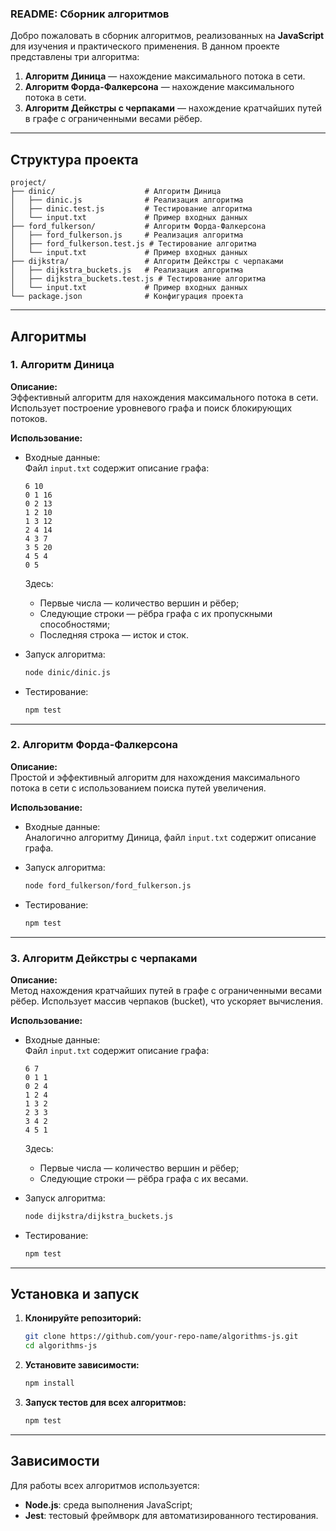 ### README: Сборник алгоритмов

Добро пожаловать в сборник алгоритмов, реализованных на **JavaScript** для изучения и практического применения. В данном проекте представлены три алгоритма:

1. **Алгоритм Диница** — нахождение максимального потока в сети.  
2. **Алгоритм Форда-Фалкерсона** — нахождение максимального потока в сети.  
3. **Алгоритм Дейкстры с черпаками** — нахождение кратчайших путей в графе с ограниченными весами рёбер.  

---

## Структура проекта

```plaintext
project/
├── dinic/                    # Алгоритм Диница
│   ├── dinic.js              # Реализация алгоритма
│   ├── dinic.test.js         # Тестирование алгоритма
│   └── input.txt             # Пример входных данных
├── ford_fulkerson/           # Алгоритм Форда-Фалкерсона
│   ├── ford_fulkerson.js     # Реализация алгоритма
│   ├── ford_fulkerson.test.js # Тестирование алгоритма
│   └── input.txt             # Пример входных данных
├── dijkstra/                 # Алгоритм Дейкстры с черпаками
│   ├── dijkstra_buckets.js   # Реализация алгоритма
│   ├── dijkstra_buckets.test.js # Тестирование алгоритма
│   └── input.txt             # Пример входных данных
└── package.json              # Конфигурация проекта
```

---

## Алгоритмы

### 1. Алгоритм Диница

**Описание:**  
Эффективный алгоритм для нахождения максимального потока в сети. Использует построение уровневого графа и поиск блокирующих потоков.

**Использование:**
- Входные данные:  
  Файл `input.txt` содержит описание графа:
  ```plaintext
  6 10
  0 1 16
  0 2 13
  1 2 10
  1 3 12
  2 4 14
  4 3 7
  3 5 20
  4 5 4
  0 5
  ```
  Здесь:
  - Первые числа — количество вершин и рёбер;
  - Следующие строки — рёбра графа с их пропускными способностями;
  - Последняя строка — исток и сток.

- Запуск алгоритма:
  ```bash
  node dinic/dinic.js
  ```

- Тестирование:
  ```bash
  npm test
  ```

---

### 2. Алгоритм Форда-Фалкерсона

**Описание:**  
Простой и эффективный алгоритм для нахождения максимального потока в сети с использованием поиска путей увеличения.

**Использование:**
- Входные данные:  
  Аналогично алгоритму Диница, файл `input.txt` содержит описание графа.

- Запуск алгоритма:
  ```bash
  node ford_fulkerson/ford_fulkerson.js
  ```

- Тестирование:
  ```bash
  npm test
  ```

---

### 3. Алгоритм Дейкстры с черпаками

**Описание:**  
Метод нахождения кратчайших путей в графе с ограниченными весами рёбер. Использует массив черпаков (bucket), что ускоряет вычисления.

**Использование:**
- Входные данные:  
  Файл `input.txt` содержит описание графа:
  ```plaintext
  6 7
  0 1 1
  0 2 4
  1 2 4
  1 3 2
  2 3 3
  3 4 2
  4 5 1
  ```
  Здесь:
  - Первые числа — количество вершин и рёбер;
  - Следующие строки — рёбра графа с их весами.

- Запуск алгоритма:
  ```bash
  node dijkstra/dijkstra_buckets.js
  ```

- Тестирование:
  ```bash
  npm test
  ```

---

## Установка и запуск

1. **Клонируйте репозиторий:**
   ```bash
   git clone https://github.com/your-repo-name/algorithms-js.git
   cd algorithms-js
   ```

2. **Установите зависимости:**
   ```bash
   npm install
   ```

3. **Запуск тестов для всех алгоритмов:**
   ```bash
   npm test
   ```

---

## Зависимости

Для работы всех алгоритмов используется:
- **Node.js**: среда выполнения JavaScript;
- **Jest**: тестовый фреймворк для автоматизированного тестирования.